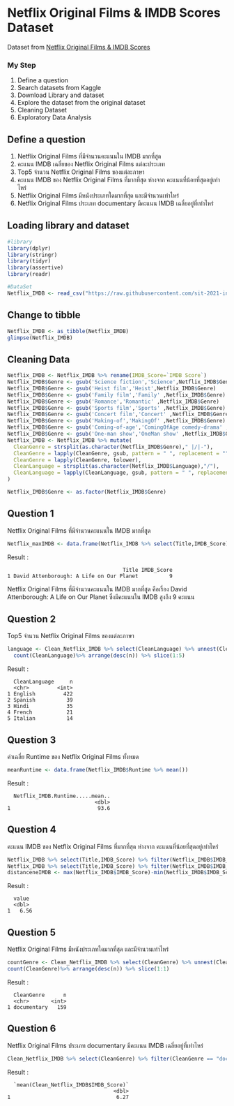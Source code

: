 # Netflix Original Films & IMDB Scores Dataset

Dataset from [Netflix Original Films & IMDB Scores](./NetflixOriginals.csv)


### My Step
1. Define a question
2. Search datasets from Kaggle
3. Download Library and dataset
4. Explore the dataset from the original dataset
5. Cleaning Dataset
6. Exploratory Data Analysis

## Define a question

1. Netflix Original Films ที่มีจำนวนคะแนนใน IMDB มากที่สุุด
2. คะแนน IMDB เฉลี่ยของ Netflix Original Films แต่ละประเภท
3. Top5 จำนวน Netflix Original Films ของแต่ละภาษา 
4. คะแนน IMDB ของ Netflix Original Films ที่มากที่สุด ห่างจาก คะแนนที่น้อยที่สุดอยู่เท่าไหร่
5. Netflix Original Films มีหนังประเภทใดมากที่สุด และมีจำนวนเท่าไหร่
6. Netflix Original Films ประเภท documentary มีคะแนน IMDB เฉลี่ยอยู่ที่เท่าไหร่

## Loading library and dataset

```R
#library
library(dplyr)
library(stringr)
library(tidyr)
library(assertive)
library(readr)

#DataSet
Netflix_IMDB <- read_csv("https://raw.githubusercontent.com/sit-2021-int214/008-Netflix-Original-Films-And-IMDB-Scores/main/NetflixOriginals.csv")
```
## Change to tibble
```R
Netflix_IMDB <- as_tibble(Netflix_IMDB)
glimpse(Netflix_IMDB)
```
## Cleaning Data

```R
Netflix_IMDB <- Netflix_IMDB %>% rename(IMDB_Score=`IMDB Score`)
Netflix_IMDB$Genre <- gsub('Science fiction','Science',Netflix_IMDB$Genre)
Netflix_IMDB$Genre <- gsub('Heist film','Heist',Netflix_IMDB$Genre)
Netflix_IMDB$Genre <- gsub('Family film','Family' ,Netflix_IMDB$Genre)
Netflix_IMDB$Genre <- gsub('Romance','Romantic' ,Netflix_IMDB$Genre)
Netflix_IMDB$Genre <- gsub('Sports film','Sports' ,Netflix_IMDB$Genre)
Netflix_IMDB$Genre <- gsub('Concert film','Concert' ,Netflix_IMDB$Genre)
Netflix_IMDB$Genre <- gsub('Making-of','MakingOf' ,Netflix_IMDB$Genre)
Netflix_IMDB$Genre <- gsub('Coming-of-age','ComingOfAge comedy-drama' ,Netflix_IMDB$Genre)
Netflix_IMDB$Genre <- gsub('One-man show','OneMan show' ,Netflix_IMDB$Genre)
Netflix_IMDB <- Netflix_IMDB %>% mutate(
  CleanGenre = strsplit(as.character(Netflix_IMDB$Genre)," |/|-"),
  CleanGenre = lapply(CleanGenre, gsub, pattern = " ", replacement = ""),
  CleanGenre = lapply(CleanGenre, tolower),
  CleanLanguage = strsplit(as.character(Netflix_IMDB$Language),"/"),
  CleanLanguage = lapply(CleanLanguage, gsub, pattern = " ", replacement = "")
)

Netflix_IMDB$Genre <- as.factor(Netflix_IMDB$Genre)
```
## Question 1

Netflix Original Films ที่มีจำนวนคะแนนใน IMDB มากที่สุุด

```R
Netflix_maxIMDB <- data.frame(Netflix_IMDB %>% select(Title,IMDB_Score) %>% filter(IMDB_Score == max(IMDB_Score)))
```

Result :

```
                                     Title IMDB_Score
1 David Attenborough: A Life on Our Planet          9
```
Netflix Original Films ที่มีจำนวนคะแนนใน IMDB มากที่สุุด คือเรื่อง David Attenborough: A Life on Our Planet ซึ่งมีคะแนนใน IMDB สูงถึง 9 คะแนน 

## Question 2

Top5 จำนวน Netflix Original Films ของแต่ละภาษา 

```R
language <- Clean_Netflix_IMDB %>% select(CleanLanguage) %>% unnest(CleanLanguage)%>% 
  count(CleanLanguage)%>% arrange(desc(n)) %>% slice(1:5)
```
Result :
```
  CleanLanguage     n
  <chr>         <int>
1 English         422
2 Spanish          39
3 Hindi            35
4 French           21
5 Italian          14
```

## Question 3

ค่าเฉลี่ย Runtime ของ Netflix Original Films ทั้งหมด

```R
meanRuntime <- data.frame(Netflix_IMDB$Runtime %>% mean())
```
Result :
```
  Netflix_IMDB.Runtime.....mean..
                            <dbl>
1                            93.6
```

## Question 4
คะแนน IMDB ของ Netflix Original Films ที่มากที่สุด ห่างจาก คะแนนที่น้อยที่สุดอยู่เท่าไหร่
```R
Netflix_IMDB %>% select(Title,IMDB_Score) %>% filter(Netflix_IMDB$IMDB_Score == min(Netflix_IMDB$IMDB_Score)) 
Netflix_IMDB %>% select(Title,IMDB_Score) %>% filter(Netflix_IMDB$IMDB_Score == max(Netflix_IMDB$IMDB_Score))
distanceneIMDB <- max(Netflix_IMDB$IMDB_Score)-min(Netflix_IMDB$IMDB_Score)
```
Result :
```
  value
  <dbl>
1   6.56
```

## Question 5 
Netflix Original Films มีหนังประเภทใดมากที่สุด และมีจำนวนเท่าไหร่
```R
countGenre <- Clean_Netflix_IMDB %>% select(CleanGenre) %>% unnest(CleanGenre)%>% 
count(CleanGenre)%>% arrange(desc(n)) %>% slice(1:1)
```
Result :
```
  CleanGenre      n
  <chr>       <int>
1 documentary   159
```

## Question 6
Netflix Original Films ประเภท documentary มีคะแนน IMDB เฉลี่ยอยู่ที่เท่าไหร่
```R
Clean_Netflix_IMDB %>% select(CleanGenre) %>% filter(CleanGenre == "documentary") %>% summarise(mean(Clean_Netflix_IMDB$IMDB_Score))
```
Result :
```
  `mean(Clean_Netflix_IMDB$IMDB_Score)`
                                  <dbl>
1                                  6.27
```

